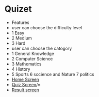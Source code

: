 # Quizet
-  Features 
- user can choose the difficulty level
 -  1 Easy
 -  2 Medium
 - 3 Hard
- user can choose the catogory
 - 1 General Knowledge 
 - 2 Computer Science
 - 3 Mathematics
 - 4 History
 - 5 Sports
 6 sccience and Nature
 7 politics
- [Home Screen](assets/Picture1.jpg)
- [Quiz Screen](assets/Picture2.jpg)/n
- [Result screen](assets/Picture3.jpg)


